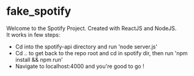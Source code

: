 # fake_spotify
Welcome to the Spotify Project. Created with ReactJS and NodeJS.<br>
It works in few steps:
- Cd into the spotify-api directory and run 'node server.js'
- Cd .. to get back to the repo root and cd in spotify dir, then run 'npm install && npm run'
- Navigate to localhost:4000 and you're good to go !
